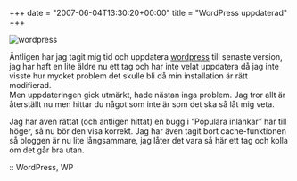 +++
date = "2007-06-04T13:30:20+00:00"
title = "WordPress uppdaterad"
+++

<div class="left">
  <img src='/images/2007/06/wp.png' alt='wordpress' />
</div>

Äntligen har jag tagit mig tid och uppdatera [wordpress][1] till senaste version, jag har haft en lite äldre nu ett tag och har inte velat uppdatera då jag inte visste hur mycket problem det skulle bli då min installation är rätt modifierad.  
Men uppdateringen gick utmärkt, hade nästan inga problem. Jag tror allt är återställt nu men hittar du något som inte är som det ska så låt mig veta.

Jag har även rättat (och äntligen hittat) en bugg i &#8220;Populära inlänkar&#8221; här till höger, så nu bör den visa korrekt. Jag har även tagit bort cache-funktionen så bloggen är nu lite långsammare, jag låter det vara så här ett tag och kolla om det går bra utan.

:: WordPress, WP

<small></small>

 [1]: http://wordpress.org/
